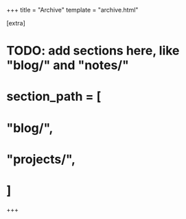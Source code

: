 +++
title = "Archive"
template = "archive.html"

[extra]
# TODO: add sections here, like "blog/" and "notes/"
# section_path = [
# 	"blog/",
# 	"projects/",
# ]
+++

